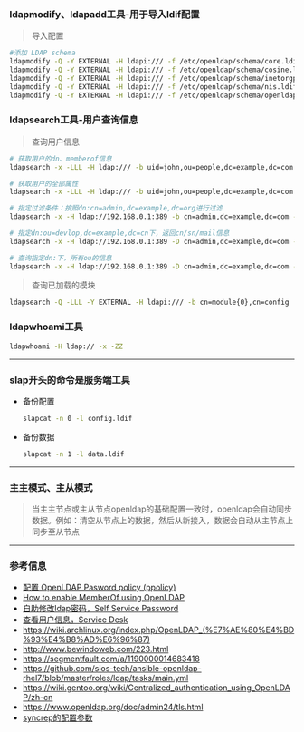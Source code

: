 
### ldapmodify、ldapadd工具-用于导入ldif配置
> 导入配置
  ```bash
  #添加 LDAP schema
  ldapmodify -Q -Y EXTERNAL -H ldapi:/// -f /etc/openldap/schema/core.ldif
  ldapmodify -Q -Y EXTERNAL -H ldapi:/// -f /etc/openldap/schema/cosine.ldif
  ldapmodify -Q -Y EXTERNAL -H ldapi:/// -f /etc/openldap/schema/inetorgperson.ldif
  ldapmodify -Q -Y EXTERNAL -H ldapi:/// -f /etc/openldap/schema/nis.ldif
  ldapmodify -Q -Y EXTERNAL -H ldapi:/// -f /etc/openldap/schema/openldap.ldif
  ```
### ldapsearch工具-用户查询信息
> 查询用户信息
  ```bash
  # 获取用户的dn、memberof信息
  ldapsearch -x -LLL -H ldap:/// -b uid=john,ou=people,dc=example,dc=com dn memberof

  # 获取用户的全部属性
  ldapsearch -x -LLL -H ldap:/// -b uid=john,ou=people,dc=example,dc=com

  # 指定过滤条件：按照dn:cn=admin,dc=example,dc=org进行过滤
  ldapsearch -x -H ldap://192.168.0.1:389 -b cn=admin,dc=example,dc=com -D "cn=admin,dc=example,dc=com" -w admin

  # 指定dn:ou=devlop,dc=example,dc=cn下，返回cn/sn/mail信息
  ldapsearch -x -H ldap://192.168.0.1:389 -D cn=admin,dc=example,dc=com -b "ou=devlop,dc=example,dc=com" -W cn=* cn sn mail

  # 查询指定dn:下，所有ou的信息
  ldapsearch -x -H ldap://192.168.0.1:389 -D cn=admin,dc=example,dc=com -b "dc=example,dc=com" -W  ou=*
  ```
> 查询已加载的模块
  ```bash
  ldapsearch -Q -LLL -Y EXTERNAL -H ldapi:/// -b cn=module{0},cn=config
  ```
### ldapwhoami工具
```bash
ldapwhoami -H ldap:// -x -ZZ
```
---
### slap开头的命令是服务端工具
- 备份配置
  ```bash
  slapcat -n 0 -l config.ldif
  ```
- 备份数据
  ```bash
  slapcat -n 1 -l data.ldif
  ```
---
### 主主模式、主从模式
> 当主主节点或主从节点openldap的基础配置一致时，openldap会自动同步数据。例如：清空从节点上的数据，然后从新接入，数据会自动从主节点上同步至从节点
---
### 参考信息
- [配置 OpenLDAP Pasword policy (ppolicy)](https://blog.csdn.net/cuiaamay/article/details/52438777)
- [How to enable MemberOf using OpenLDAP](https://www.adimian.com/blog/2014/10/how-to-enable-memberof-using-openldap/)
- [自助修改ldap密码，Self Service Password](https://ltb-project.org/doku.php)
- [查看用户信息，Service Desk](https://ltb-project.org/doku.php)
- https://wiki.archlinux.org/index.php/OpenLDAP_(%E7%AE%80%E4%BD%93%E4%B8%AD%E6%96%87)
- http://www.bewindoweb.com/223.html
- https://segmentfault.com/a/1190000014683418
- https://github.com/sios-tech/ansible-openldap-rhel7/blob/master/roles/ldap/tasks/main.yml
- https://wiki.gentoo.org/wiki/Centralized_authentication_using_OpenLDAP/zh-cn
- https://www.openldap.org/doc/admin24/tls.html
- [syncrep的配置参数](http://www.zytrax.com/books/ldap/ch6/#syncrepl)